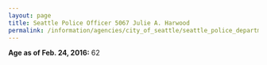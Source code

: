 ```yaml
---
layout: page
title: Seattle Police Officer 5067 Julie A. Harwood
permalink: /information/agencies/city_of_seattle/seattle_police_department/copbook/5067/
---
```


**Age as of Feb. 24, 2016:** 62
